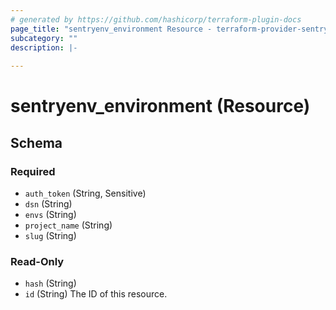 ```yaml
---
# generated by https://github.com/hashicorp/terraform-plugin-docs
page_title: "sentryenv_environment Resource - terraform-provider-sentryenv"
subcategory: ""
description: |-
  
---
```


# sentryenv_environment (Resource)





<!-- schema generated by tfplugindocs -->
## Schema

### Required

- `auth_token` (String, Sensitive)
- `dsn` (String)
- `envs` (String)
- `project_name` (String)
- `slug` (String)

### Read-Only

- `hash` (String)
- `id` (String) The ID of this resource.
